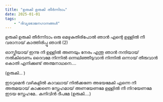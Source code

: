 ```yaml
---
title: "ഉരുകി ഉരുകി തീർന്നിടാം"
date: 2025-01-01
tags:
    - "ദിവ്യഭോജനഗാനങ്ങൾ"
---
```


ഉരുകി ഉരുകി തീർന്നിടാം
ഒരു മെഴുകുതിരിപോൽ ഞാൻ
എന്റെ ഉള്ളിൽ നീ വരാനായ്
കാത്തിരിപ്പൂ ഞാൻ (2)

ഓസ്തീയായ് ഇന്നു നീ
ഉള്ളിൽ അണയും നേരം
എന്തു ഞാൻ നന്ദിയായ്
നൽകിടെണം ദൈവമേ
നിന്നിൽ ഒന്നലിഞ്ഞീടുവാൻ
നിന്നിൽ ഒന്നായ് തീരുവാൻ
കൊതി എനിക്കുണ്ട്
അത്മനാഥനെ….

(ഉരുകി… )

ഇടറുമെൻ വഴികളിൽ കാവലായ് നിൽക്കണേ
അഭയമേകി എന്നെ നീ അരുമയായ് കാക്കണെ
സ്നേഹമായ് അണയേണമേ ഉള്ളിൽ നീ നിറയേണമേ
ഇടയ സ്നേഹമേ.. കനിവിൻ ദീപമേ
(ഉരുകി….)
